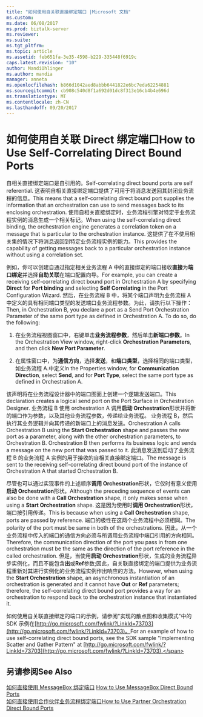 ```yaml
---
title: "如何使用自关联直接绑定端口 |Microsoft 文档"
ms.custom: 
ms.date: 06/08/2017
ms.prod: biztalk-server
ms.reviewer: 
ms.suite: 
ms.tgt_pltfrm: 
ms.topic: article
ms.assetid: feb651fa-3e35-4598-b229-335448f6919c
caps.latest.revision: "10"
author: MandiOhlinger
ms.author: mandia
manager: anneta
ms.openlocfilehash: b866d1042aed8abbb6441822e6bc7eda62254881
ms.sourcegitcommit: cb908c540d8f1a692d01dc8f313e16cb4b4e696d
ms.translationtype: MT
ms.contentlocale: zh-CN
ms.lasthandoff: 09/20/2017
---
```

# <a name="how-to-use-self-correlating-direct-bound-ports"></a><span data-ttu-id="e8935-102">如何使用自关联 Direct 绑定端口</span><span class="sxs-lookup"><span data-stu-id="e8935-102">How to Use Self-Correlating Direct Bound Ports</span></span>
<span data-ttu-id="e8935-103">自相关直接绑定端口是自引用的。</span><span class="sxs-lookup"><span data-stu-id="e8935-103">Self-correlating direct bound ports are self referential.</span></span> <span data-ttu-id="e8935-104">这表明自相关直接绑定端口提供了可用于将消息发送回其封闭业务流程的信息。</span><span class="sxs-lookup"><span data-stu-id="e8935-104">This means that a self-correlating direct bound port supplies the information that an orchestration can use to send messages back to its enclosing orchestration.</span></span> <span data-ttu-id="e8935-105">使用自相关直接绑定时，业务流程引擎对特定于业务流程实例的消息生成一个相关标记。</span><span class="sxs-lookup"><span data-stu-id="e8935-105">When using the self-correlating direct binding, the orchestration engine generates a correlation token on a message that is particular to the orchestration instance.</span></span> <span data-ttu-id="e8935-106">这提供了在不使用相关集的情况下将消息返回到特定业务流程实例的能力。</span><span class="sxs-lookup"><span data-stu-id="e8935-106">This provides the capability of getting messages back to a particular orchestration instance without using a correlation set.</span></span>  
  
 <span data-ttu-id="e8935-107">例如，你可以创建自通过指定相关业务流程 A 中的直接绑定的端口接收**直接**为**端口绑定**并选择**自助关联**在端口配置向导。</span><span class="sxs-lookup"><span data-stu-id="e8935-107">For example, you can create a receiving self-correlating direct bound port in Orchestration A by specifying **Direct** for **Port binding** and selecting **Self Correlating** in the Port Configuration Wizard.</span></span> <span data-ttu-id="e8935-108">然后，在业务流程 B 中，将某个端口声明为业务流程 A 中定义的具有相同端口类型的发送端口业务流程参数。为此，请执行以下操作：</span><span class="sxs-lookup"><span data-stu-id="e8935-108">Then, in Orchestration B, you declare a port as a Send Port Orchestration Parameter of the same port type as defined in Orchestration A. To do so, do the following:</span></span>  
  
1.  <span data-ttu-id="e8935-109">在业务流程视图窗口中，右键单击**业务流程参数**，然后单击**新端口参数**。</span><span class="sxs-lookup"><span data-stu-id="e8935-109">In the Orchestration View window, right-click **Orchestration Parameters**, and then click **New Port Parameter**.</span></span>  
  
2.  <span data-ttu-id="e8935-110">在属性窗口中，为**通信方向**，选择**发送**，和**端口类型**，选择相同的端口类型，如业务流程 A.中定义</span><span class="sxs-lookup"><span data-stu-id="e8935-110">In the Properties window, for **Communication Direction**, select **Send**, and for **Port Type**, select the same port type as defined in Orchestration A.</span></span>  
  
 <span data-ttu-id="e8935-111">该声明将在业务流程设计器中的端口图面上创建一个逻辑发送端口。</span><span class="sxs-lookup"><span data-stu-id="e8935-111">This declaration creates a logical send port on the Port Surface in Orchestration Designer.</span></span> <span data-ttu-id="e8935-112">业务流程 B 使用 orchestration A 调用**启动 Orchestration**形状并将新的端口作为参数，以及其他业务流程参数，传递给业务流程。 业务流程 B，然后执行其业务逻辑并向其传递的新端口上的消息发送。</span><span class="sxs-lookup"><span data-stu-id="e8935-112">Orchestration A calls Orchestration B using the **Start Orchestration** shape and passes the new port as a parameter, along with the other orchestration parameters, to Orchestration B. Orchestration B then performs its business logic and sends a message on the new port that was passed to it.</span></span> <span data-ttu-id="e8935-113">此消息发送到启动了业务流程 B 的业务流程 A 实例的用于接收的自相关直接绑定端口。</span><span class="sxs-lookup"><span data-stu-id="e8935-113">The message is sent to the receiving self-correlating direct bound port of the instance of Orchestration A that started Orchestration B.</span></span>  
  
 <span data-ttu-id="e8935-114">尽管也可以通过实现事件的上述顺序**调用 Orchestration**形状，它仅时有意义使用**启动 Orchestration**形状。</span><span class="sxs-lookup"><span data-stu-id="e8935-114">Although the preceding sequence of events can also be done with a **Call Orchestration** shape, it only makes sense when using a **Start Orchestration** shape.</span></span> <span data-ttu-id="e8935-115">这是因为使用时**调用 Orchestration**形状，端口按引用传递。</span><span class="sxs-lookup"><span data-stu-id="e8935-115">This is because when using a **Call Orchestration** shape, ports are passed by reference.</span></span> <span data-ttu-id="e8935-116">端口的极性在这两个业务流程中必须相同。</span><span class="sxs-lookup"><span data-stu-id="e8935-116">The polarity of the port must be same in both of the orchestrations.</span></span> <span data-ttu-id="e8935-117">因此，从一个业务流程中传入的端口的通信方向必须与所调用业务流程中端口引用的方向相同。</span><span class="sxs-lookup"><span data-stu-id="e8935-117">Therefore, the communication direction of the port you pass in from one orchestration must be the same as the direction of the port reference in the called orchestration.</span></span> <span data-ttu-id="e8935-118">但是，当使用**启动 Orchestration**形状，生成的业务流程异步实例化，而且不能包含**出**或**Ref**参数;因此，自关联直接绑定的端口提供为业务流程重新对其进行实例化的业务流程实例作出响应的方法。</span><span class="sxs-lookup"><span data-stu-id="e8935-118">However, when using the **Start Orchestration** shape, an asynchronous instantiation of an orchestration is generated and it cannot have **Out** or **Ref** parameters; therefore, the self-correlating direct bound port provides a way for an orchestration to respond back to the orchestration instance that instantiated it.</span></span>  
  
 <span data-ttu-id="e8935-119">如何使用自关联直接绑定的端口的示例，请参阅"实现的散点图和收集模式"中的 SDK 示例在[http://go.microsoft.com/fwlink/?LinkId=73703](http://go.microsoft.com/fwlink/?LinkId=73703)。</span><span class="sxs-lookup"><span data-stu-id="e8935-119">For an example of how to use self-correlating direct bound ports, see the SDK sample "Implementing Scatter and Gather Pattern" at [http://go.microsoft.com/fwlink/?LinkId=73703](http://go.microsoft.com/fwlink/?LinkId=73703).</span></span>  
  
## <a name="see-also"></a><span data-ttu-id="e8935-120">另请参阅</span><span class="sxs-lookup"><span data-stu-id="e8935-120">See Also</span></span>  
 <span data-ttu-id="e8935-121">[如何直接使用 MessageBox 绑定端口](../core/how-to-use-messagebox-direct-bound-ports.md) </span><span class="sxs-lookup"><span data-stu-id="e8935-121">[How to Use MessageBox Direct Bound Ports](../core/how-to-use-messagebox-direct-bound-ports.md) </span></span>  
 [<span data-ttu-id="e8935-122">如何直接使用合作伙伴业务流程绑定端口</span><span class="sxs-lookup"><span data-stu-id="e8935-122">How to Use Partner Orchestration Direct Bound Ports</span></span>](../core/how-to-use-partner-orchestration-direct-bound-ports.md)